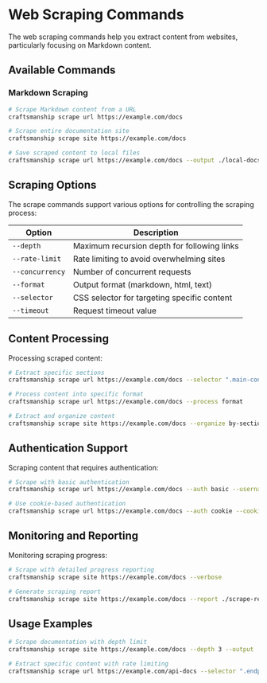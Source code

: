# Web Scraping Commands

The web scraping commands help you extract content from websites, particularly focusing on Markdown content.

## Available Commands

### Markdown Scraping

```bash
# Scrape Markdown content from a URL
craftsmanship scrape url https://example.com/docs

# Scrape entire documentation site
craftsmanship scrape site https://example.com/docs

# Save scraped content to local files
craftsmanship scrape url https://example.com/docs --output ./local-docs
```

## Scraping Options

The scrape commands support various options for controlling the scraping process:

| Option           | Description                                    |
|------------------|------------------------------------------------|
| `--depth`        | Maximum recursion depth for following links    |
| `--rate-limit`   | Rate limiting to avoid overwhelming sites      |
| `--concurrency`  | Number of concurrent requests                  |
| `--format`       | Output format (markdown, html, text)           |
| `--selector`     | CSS selector for targeting specific content    |
| `--timeout`      | Request timeout value                          |

## Content Processing

Processing scraped content:

```bash
# Extract specific sections
craftsmanship scrape url https://example.com/docs --selector ".main-content"

# Process content into specific format
craftsmanship scrape url https://example.com/docs --process format

# Extract and organize content
craftsmanship scrape site https://example.com/docs --organize by-section
```

## Authentication Support

Scraping content that requires authentication:

```bash
# Scrape with basic authentication
craftsmanship scrape url https://example.com/docs --auth basic --username user --password pass

# Use cookie-based authentication
craftsmanship scrape url https://example.com/docs --auth cookie --cookie-file ./cookies.json
```

## Monitoring and Reporting

Monitoring scraping progress:

```bash
# Scrape with detailed progress reporting
craftsmanship scrape site https://example.com/docs --verbose

# Generate scraping report
craftsmanship scrape site https://example.com/docs --report ./scrape-report.json
```

## Usage Examples

```bash
# Scrape documentation with depth limit
craftsmanship scrape site https://example.com/docs --depth 3 --output ./docs

# Extract specific content with rate limiting
craftsmanship scrape url https://example.com/api-docs --selector ".endpoint" --rate-limit 1
```